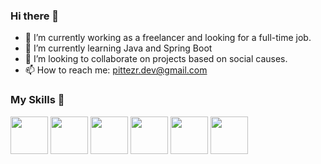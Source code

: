 ### Hi there 👋

- 🔭 I’m currently working as a freelancer and looking for a full-time job.
- 🌱 I’m currently learning Java and Spring Boot
- 👯 I’m looking to collaborate on projects based on social causes.
- 📫 How to reach me: pittezr.dev@gmail.com

### My Skills 🔧

<div>
  <img src="https://cdn.jsdelivr.net/gh/devicons/devicon/icons/tailwindcss/tailwindcss-plain.svg" width="60"/>
  <img src="https://cdn.jsdelivr.net/gh/devicons/devicon/icons/javascript/javascript-original.svg" width="60"/>
  <img src="https://cdn.jsdelivr.net/gh/devicons/devicon/icons/typescript/typescript-original.svg" width="60"/>
  <img src="https://cdn.jsdelivr.net/gh/devicons/devicon/icons/react/react-original-wordmark.svg" width="60"/>
  <img src="https://cdn.jsdelivr.net/gh/devicons/devicon/icons/nextjs/nextjs-original.svg" width="60"/>
  <img src="https://cdn.jsdelivr.net/gh/devicons/devicon/icons/nodejs/nodejs-original.svg" width="60"/>
</div>          
